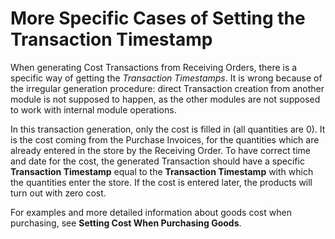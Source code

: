 # More Specific Cases of Setting the Transaction Timestamp

When generating Cost Transactions from Receiving Orders, there is a specific way of getting the <i>Transaction Timestamps</i>. It is wrong because of the irregular generation procedure: direct Transaction creation from another module is not supposed to happen, as the other modules are not supposed to work with internal module operations.

In this transaction generation, only the cost is filled in (all quantities are 0). It is the cost coming from the Purchase Invoices, for the quantities which are already entered in the store by the Receiving Order. To have correct time and date for the cost, the generated Transaction should have a specific <b>Transaction Timestamp</b> equal to the <b>Transaction Timestamp</b> with which the quantities enter the store. If the cost is entered later, the products will turn out with zero cost.

For examples and more detailed information about goods cost when purchasing, see <b>Setting Cost When Purchasing Goods</b>.


